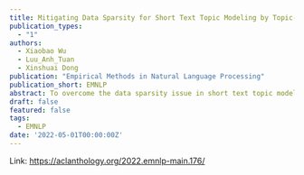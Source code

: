 ```yaml
---
title: Mitigating Data Sparsity for Short Text Topic Modeling by Topic-Semantic Contrastive Learning
publication_types:
  - "1"
authors:
  - Xiaobao Wu
  - Luu_Anh_Tuan
  - Xinshuai Dong
publication: "Empirical Methods in Natural Language Processing"
publication_short: EMNLP
abstract: To overcome the data sparsity issue in short text topic modeling, existing methods commonly rely on data augmentation or the data characteristic of short texts to introduce more word co-occurrence information. However, most of them do not make full use of the augmented data or the data characteristic:they insufficiently learn the relations among samples in data, leading to dissimilar topic distributions of semantically similar text pairs. To better address data sparsity, in this paper we propose a novel short text topic modeling framework, Topic-Semantic Contrastive Topic Model (TSCTM). To sufficiently model the relations among samples, we employ a new contrastive learning method with efficient positive and negative sampling strategies based on topic semantics. This contrastive learning method refines the representations, enriches the learning signals, and thus mitigates the sparsity issue. Extensive experimental results show that our TSCTM outperforms state-of-the-art baselines regardless of the data augmentation availability, producing high-quality topics and topic distributions.
draft: false
featured: false
tags:
  - EMNLP
date: '2022-05-01T00:00:00Z'
---
```

Link: https://aclanthology.org/2022.emnlp-main.176/